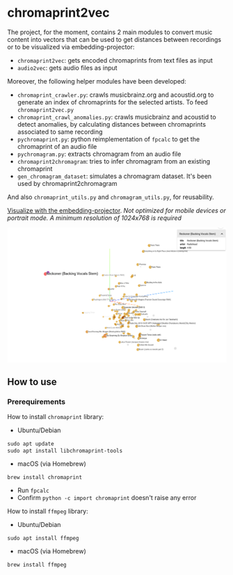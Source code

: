 # chromaprint2vec

The project, for the moment, contains 2 main modules to convert music content into vectors that can be used to get distances between recordings or to be visualized via embedding-projector:
- `chromaprint2vec`: gets encoded chromaprints from text files as input
- `audio2vec`: gets audio files as input

Moreover, the following helper modules have been developed:
- `chromaprint_crawler.py`: crawls musicbrainz.org and acoustid.org to generate an index of chromaprints for the selected artists. To feed `chromaprint2vec.py`
- `chromaprint_crawl_anomalies.py`: crawls musicbrainz and acoustid to detect anomalies, by calculating distances between chromaprints associated to same recording
- `pychromaprint.py`: python reimplementation of `fpcalc` to get the chromaprint of an audio file
- `pychromagram.py`: extracts chromagram from an audio file
- `chromaprint2chromagram`: tries to infer chromagram from an existing chromaprint
- `gen_chromagram_dataset`: simulates a chromagram dataset. It's been used by chromaprint2chromagram

And also `chromaprint_utils.py` and `chromagram_utils.py`, for reusability.

[Visualize with the embedding-projector](https://muoten.github.io/embedding-projector-standalone/). *Not optimized for mobile devices or portrait mode. A minimum resolution of 1024x768 is required* 

[![Projector example](images/projector_example.png)](https://muoten.github.io/embedding-projector-standalone/)

## How to use

### Prerequirements
How to install `chromaprint` library:
- Ubuntu/Debian
```
sudo apt update
sudo apt install libchromaprint-tools
```
- macOS (via Homebrew)
```
brew install chromaprint
```
- Run `fpcalc`
- Confirm `python -c import chromaprint` doesn't raise any error

How to install `ffmpeg` library:
- Ubuntu/Debian
```
sudo apt install ffmpeg
```

- macOS (via Homebrew)
```
brew install ffmpeg
```